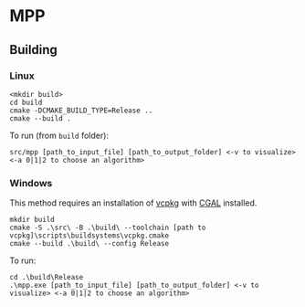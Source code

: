 # MPP

## Building

### Linux
```
<mkdir build>
cd build
cmake -DCMAKE_BUILD_TYPE=Release ..
cmake --build .
```

To run (from `build` folder):
```
src/mpp [path_to_input_file] [path_to_output_folder] <-v to visualize> <-a 0|1|2 to choose an algorithm>
```

### Windows

This method requires an installation of [vcpkg](https://github.com/microsoft/vcpkg#quick-start-windows) with [CGAL](https://doc.cgal.org/latest/Manual/windows.html) installed.
```
mkdir build
cmake -S .\src\ -B .\build\ --toolchain [path to vcpkg]\scripts\buildsystems\vcpkg.cmake
cmake --build .\build\ --config Release
```

To run:
```
cd .\build\Release
.\mpp.exe [path_to_input_file] [path_to_output_folder] <-v to visualize> <-a 0|1|2 to choose an algorithm>
```